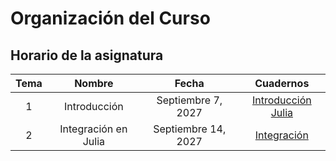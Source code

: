 # Organización del Curso

## Horario de la asignatura

| Tema |        Nombre        |        Fecha        |                              Cuadernos                               |
| :--: | :------------------: | :-----------------: | :------------------------------------------------------------------: |
|  1   |     Introducción     | Septiembre 7, 2027  | [Introducción Julia](/notebooks/notebooks_collection_overview_julia) |
|  2   | Integración en Julia | Septiembre 14, 2027 |  [Integración](/notebooks/notebooks_collection_integration_example)  |
